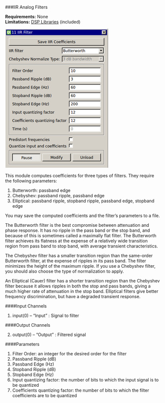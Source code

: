 ###IIR Analog Filters

**Requirements:** None  
**Limitations:** [DSP Libraries](www.rtxi.org/plugins/DSP.tar.gz) (included)  

![IIR Filter GUI](iir-filter.png)

This module computes coefficients for three types of filters. They require the following parameters:

1. Butterworth: passband edge  
2. Chebyshev: passband ripple, passband edge  
3. Elliptical: passband ripple, stopband ripple, passband edge, stopband edge  

You may save the computed coefficients and the filter’s parameters to a file.

The Butterworth filter is the best compromise between attenuation and phase response. It has no ripple in the pass band or the stop band, and because of this is sometimes called a maximally flat filter. The Butterworth filter achieves its flatness at the expense of a relatively wide transition region from pass band to stop band, with average transient characteristics.

The Chebyshev filter has a smaller transition region than the same-order Butterworth filter, at the expense of ripples in its pass band. The filter minimizes the height of the maximum ripple. If you use a Chebyshev filter, you should also choose the type of normalization to apply.

An Elliptical (Cauer) filter has a shorter transition region than the Chebyshev filter because it allows ripples in both the stop and pass bands, giving a much higher rate of attenuation in the stop band. Elliptical filters give better frequency discrimination, but have a degraded transient response.

####Input Channels

1. input(0) – “Input” : Signal to filter

####Output Channels

2. output(0) – “Output” : Filtered signal

####Parameters

1. Filter Order: an integer for the desired order for the filter
2. Passband Ripple (dB)
3. Passband Edge (Hz)
4. Stopband Ripple (dB)
5. Stopband Edge (Hz)
6. Input quantizing factor: the number of bits to which the input signal is to be quantized
7. Coefficients quantizing factor: the number of bits to which the filter coefficients are to be quantized
